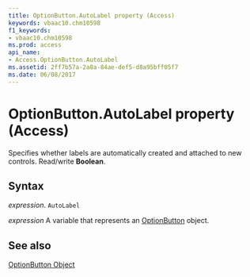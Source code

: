 ```yaml
---
title: OptionButton.AutoLabel property (Access)
keywords: vbaac10.chm10598
f1_keywords:
- vbaac10.chm10598
ms.prod: access
api_name:
- Access.OptionButton.AutoLabel
ms.assetid: 2ff7b57a-2a8a-84ae-def5-d8a95bff05f7
ms.date: 06/08/2017
---
```



# OptionButton.AutoLabel property (Access)

Specifies whether labels are automatically created and attached to new controls. Read/write  **Boolean**.


## Syntax

 _expression_. `AutoLabel`

 _expression_ A variable that represents an [OptionButton](Access.OptionButton.md) object.


## See also


[OptionButton Object](Access.OptionButton.md)

